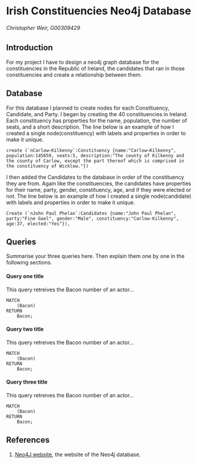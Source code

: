 # Irish Constituencies Neo4j Database
###### Christopher Weir, G00309429

## Introduction
For my project I have to design a neo4j graph database for the constituencies in the Republic of Ireland, the candidates that ran in those constituencies and create a relationship between them.

## Database
For this database I planned to create nodes for each Constituency, Candidate, and Party. I began by creating the 40 constituencies in Ireland. Each constituency has properties for the name, population, the number of seats, and a short description. The line below is an example of how I created a single node(constituency) with labels and properties in order to make it unique.
```
create (`nCarlow–Kilkenny`:Constituency {name:"Carlow–Kilkenny", population:145659, seats:5, description:"The county of Kilkenny and the county of Carlow, except the part thereof which is comprised in the constituency of Wicklow."})
```
I then added the Candidates to the database in order of the constituency they are from. Again like the constituencies, the candidates have properties for their name, party, gender, constituency, age, and if they were elected or not. The line below is an example of how I created a single node(candidate) with labels and properties in order to make it unique.
```
Create (`nJohn Paul Phelan`:Candidates {name:"John Paul Phelan", party:"Fine Gael", gender:"Male", constituency:"Carlow-Kilkenny", age:37, elected:"Yes"}),
```

## Queries
Summarise your three queries here.
Then explain them one by one in the following sections.

#### Query one title
This query retreives the Bacon number of an actor...
```cypher
MATCH
	(Bacon)
RETURN
	Bacon;
```

#### Query two title
This query retreives the Bacon number of an actor...
```cypher
MATCH
	(Bacon)
RETURN
	Bacon;
```

#### Query three title
This query retreives the Bacon number of an actor...
```cypher
MATCH
	(Bacon)
RETURN
	Bacon;
```

## References
1. [Neo4J website](http://neo4j.com/), the website of the Neo4j database.
